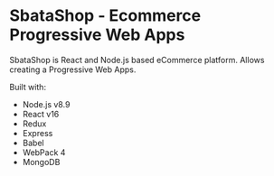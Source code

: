 # SbataShop - Ecommerce Progressive Web Apps

SbataShop is React and Node.js based eCommerce platform. Allows creating a Progressive Web Apps.

Built with:

- Node.js v8.9
- React v16
- Redux
- Express
- Babel
- WebPack 4
- MongoDB
